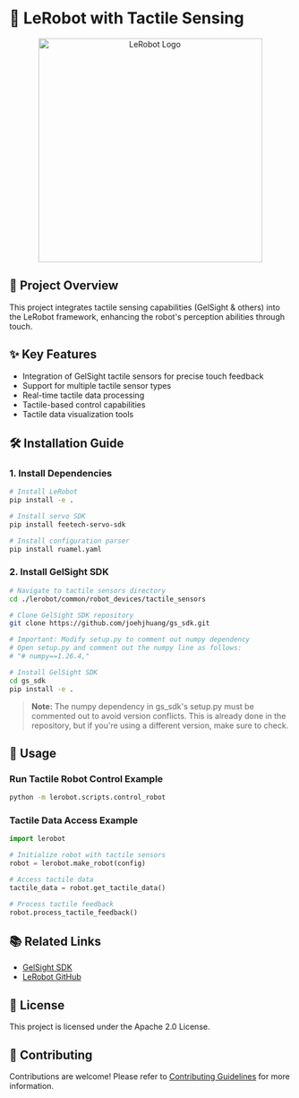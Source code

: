 # 🤖 LeRobot with Tactile Sensing

<div align="center">
  <img src="./media/lerobot-logo-light.png" alt="LeRobot Logo" width="400"/>
</div>

## 📝 Project Overview

This project integrates tactile sensing capabilities (GelSight & others) into the LeRobot framework, enhancing the robot's perception abilities through touch.

## ✨ Key Features

- Integration of GelSight tactile sensors for precise touch feedback
- Support for multiple tactile sensor types
- Real-time tactile data processing
- Tactile-based control capabilities
- Tactile data visualization tools

## 🛠️ Installation Guide

### 1. Install Dependencies

```bash
# Install LeRobot
pip install -e .

# Install servo SDK
pip install feetech-servo-sdk

# Install configuration parser
pip install ruamel.yaml
```

### 2. Install GelSight SDK

```bash
# Navigate to tactile sensors directory
cd ./lerobot/common/robot_devices/tactile_sensors

# Clone GelSight SDK repository
git clone https://github.com/joehjhuang/gs_sdk.git

# Important: Modify setup.py to comment out numpy dependency
# Open setup.py and comment out the numpy line as follows:
# "# numpy==1.26.4,"

# Install GelSight SDK
cd gs_sdk
pip install -e .
```

> **Note:** The numpy dependency in gs_sdk's setup.py must be commented out to avoid version conflicts. This is already done in the repository, but if you're using a different version, make sure to check.

## 🚀 Usage

### Run Tactile Robot Control Example

```bash
python -m lerobot.scripts.control_robot
```

### Tactile Data Access Example

```python
import lerobot

# Initialize robot with tactile sensors
robot = lerobot.make_robot(config)

# Access tactile data
tactile_data = robot.get_tactile_data()

# Process tactile feedback
robot.process_tactile_feedback()
```

## 📚 Related Links

- [GelSight SDK](https://github.com/joehjhuang/gs_sdk)
- [LeRobot GitHub](https://github.com/huggingface/lerobot)

## 📄 License

This project is licensed under the Apache 2.0 License.

## 👥 Contributing

Contributions are welcome! Please refer to [Contributing Guidelines](./project_files/CONTRIBUTING.md) for more information.